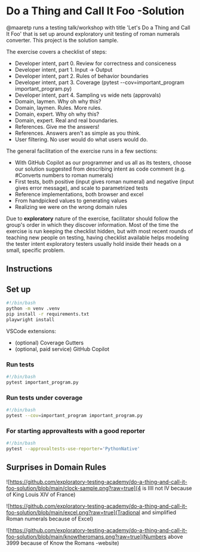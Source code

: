 # Do a Thing and Call It Foo -Solution

@maaretp runs a testing talk/workshop with title 'Let's Do a Thing and Call It Foo' that is set up around exploratory unit testing of roman numerals converter. This project is the solution sample.

The exercise covers a checklist of steps:

* Developer intent, part 0. Review for correctness and consiceness
* Developer intent, part 1. Input -> Output
* Developer intent, part 2. Rules of behavior boundaries
* Developer intent, part 3. Coverage (pytest --cov=important_program important_program.py)
* Developer intent, part 4. Sampling vs wide nets (approvals)
* Domain, laymen. Why oh why this?
* Domain, laymen. Rules. More rules.
* Domain, expert. Why oh why this?
* Domain, expert. Real and real boundaries.
* References. Give me the answers!
* References. Answers aren't as simple as you think.
* User filtering. No user would do what users would do.

The general facilitation of the exercise runs in a few sections:

* With GitHub Copilot as our programmer and us all as its testers, choose our solution suggested from describing intent as code comment (e.g. #Converts numbers to roman numerals)
* First tests, both positive (input gives roman numeral) and negative (input gives error message), and scale to parametrized tests
* Reference implementations, both browser and excel
* From handpicked values to generating values
* Realizing we were on the wrong domain rules

Due to **exploratory** nature of the exercise, facilitator should follow the group's order in which they discover information. Most of the time the exercise is run keeping the checklist hidden, but with most recent rounds of teaching new people on testing, having checklist available helps modeling the tester intent exploratory testers usually hold inside their heads on a small, specific problem.

## Instructions

## Set up

```bash
#!/bin/bash
python -m venv .venv
pip install -r requirements.txt
playwright install
```

VSCode extensions:

* (optional) Coverage Gutters
* (optional, paid service) GitHub Copilot

### Run tests

```bash
#!/bin/bash
pytest important_program.py
```

### Run tests under coverage

```bash
#!/bin/bash
pytest --cov=important_program important_program.py
```

### For starting approvaltests with a good reporter

```bash
#!/bin/bash
pytest --approvaltests-use-reporter='PythonNative'
```

## Surprises in Domain Rules

![https://github.com/exploratory-testing-academy/do-a-thing-and-call-it-foo-solution/blob/main/clock-sample.png?raw=true](4 is IIII not IV because of King Louis XIV of France)

![https://github.com/exploratory-testing-academy/do-a-thing-and-call-it-foo-solution/blob/main/excel.png?raw=true](Tradional and simplified Roman numerals because of Excel)

![https://github.com/exploratory-testing-academy/do-a-thing-and-call-it-foo-solution/blob/main/knowtheromans.png?raw=true](Numbers above 3999 because of Know the Romans -website)
